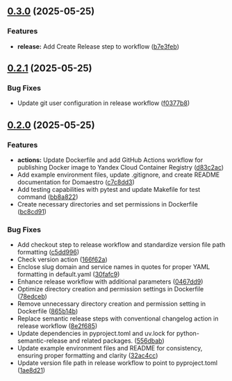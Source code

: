 ## [0.3.0](https://github.com/bubaley/domaestro/compare/v0.2.1...v0.3.0) (2025-05-25)


### Features

* **release:** Add Create Release step to workflow ([b7e3feb](https://github.com/bubaley/domaestro/commit/b7e3feb54e67f47fe095f0adf9f2240d9a68bb63))

## [0.2.1](https://github.com/bubaley/domaestro/compare/v0.2.0...v0.2.1) (2025-05-25)


### Bug Fixes

* Update git user configuration in release workflow ([f0377b8](https://github.com/bubaley/domaestro/commit/f0377b878f186d5c5f385cd090d90f457f2e47f6))

## [0.2.0](https://github.com/bubaley/domaestro/compare/d83c2ac3164d51460f8799daca81fa1ea0ae4111...v0.2.0) (2025-05-25)


### Features

* **actions:** Update Dockerfile and add GitHub Actions workflow for publishing Docker image to Yandex Cloud Container Registry ([d83c2ac](https://github.com/bubaley/domaestro/commit/d83c2ac3164d51460f8799daca81fa1ea0ae4111))
* Add example environment files, update .gitignore, and create README documentation for Domaestro ([c7c8dd3](https://github.com/bubaley/domaestro/commit/c7c8dd358a61ae6417e76a3a1fa0d8f1ba2142d0))
* Add testing capabilities with pytest and update Makefile for test command ([bb8a822](https://github.com/bubaley/domaestro/commit/bb8a82207e02859a2e6c6fd5d44203c92b4ffce0))
* Create necessary directories and set permissions in Dockerfile ([bc8cd91](https://github.com/bubaley/domaestro/commit/bc8cd91a17c13c54f8bc630f1c90acd1edbd1c46))


### Bug Fixes

* Add checkout step to release workflow and standardize version file path formatting ([c5dd996](https://github.com/bubaley/domaestro/commit/c5dd9966b61bebc0a8f655c21b7bf8c4660f79d7))
* Check version action ([166f62a](https://github.com/bubaley/domaestro/commit/166f62a2a817ea9f49c3844b0211b0d36b5390d2))
* Enclose slug domain and service names in quotes for proper YAML formatting in default.yaml ([30fafc9](https://github.com/bubaley/domaestro/commit/30fafc97e8819e17fe6591d849b3f7456bf80851))
* Enhance release workflow with additional parameters ([0467dd9](https://github.com/bubaley/domaestro/commit/0467dd943b9a0f043bcfce8295a6d4e00036fd10))
* Optimize directory creation and permission settings in Dockerfile ([78edceb](https://github.com/bubaley/domaestro/commit/78edceb0603cf472ce4087c34972f24bb44c777e))
* Remove unnecessary directory creation and permission setting in Dockerfile ([865b14b](https://github.com/bubaley/domaestro/commit/865b14b7bd7ca9515705238c4577dce1417517ee))
* Replace semantic release steps with conventional changelog action in release workflow ([8e2f685](https://github.com/bubaley/domaestro/commit/8e2f68509b59b49cd55cfd05d09bff0855b8ef47))
* Update dependencies in pyproject.toml and uv.lock for python-semantic-release and related packages. ([556dbab](https://github.com/bubaley/domaestro/commit/556dbabac9adfbd819e716a366d290485cc1d46b))
* Update example environment files and README for consistency, ensuring proper formatting and clarity ([32ac4cc](https://github.com/bubaley/domaestro/commit/32ac4cc514f66cf90ffd25724977193626849c7c))
* Update version file path in release workflow to point to pyproject.toml ([1ae8d21](https://github.com/bubaley/domaestro/commit/1ae8d217dcee51fc6823e3d85a0e07afd58c9eb5))

